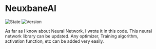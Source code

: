 # NeuxbaneAI
![State](https://img.shields.io/badge/state-unstable-ff2222.svg)
![Version](https://img.shields.io/badge/version-Alpha_0.2-00ffaa.svg)

As far as I know about Neural Network, I wrote it in this code. This neural network library can be updated. Any optimizer, Training algorithm, activation function, etc can be added very easily.
